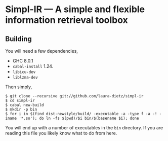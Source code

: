# Simpl-IR — A simple and flexible information retrieval toolbox

## Building

You will need a few dependencies,

 * GHC 8.0.1
 * `cabal-install` 1.24.
 * `libicu-dev`
 * `liblzma-dev`

Then simply,
```
$ git clone --recursive git://github.com/laura-dietz/simpl-ir
$ cd simpl-ir
$ cabal new-build
$ mkdir -p bin
$ for i in $(find dist-newstyle/build/ -executable -a -type f -a -! -iname '*.so'); do ln -fs $(pwd)/$i bin/$(basename $i); done
```

You will end up with a number of executables in the `bin` directory. If you are
reading this file you likely know what to do from here.
